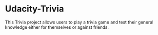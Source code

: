 # Udacity-Trivia
This Trivia project allows users to play a trivia game and test their general knowledge either for themselves or against friends.
